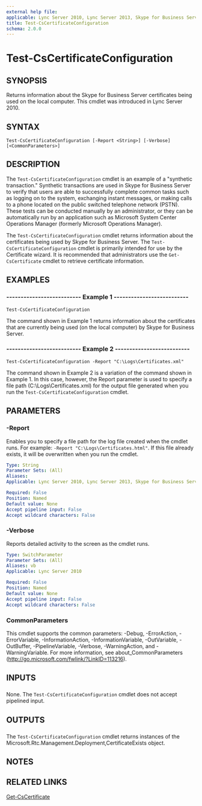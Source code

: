 ```yaml
---
external help file: 
applicable: Lync Server 2010, Lync Server 2013, Skype for Business Server 2015, Skype for Business Server 2019
title: Test-CsCertificateConfiguration
schema: 2.0.0
---
```


# Test-CsCertificateConfiguration

## SYNOPSIS
Returns information about the Skype for Business Server certificates being used on the local computer.
This cmdlet was introduced in Lync Server 2010.


## SYNTAX

```
Test-CsCertificateConfiguration [-Report <String>] [-Verbose] [<CommonParameters>]
```

## DESCRIPTION
The `Test-CsCertificateConfiguration` cmdlet is an example of a "synthetic transaction." Synthetic transactions are used in Skype for Business Server to verify that users are able to successfully complete common tasks such as logging on to the system, exchanging instant messages, or making calls to a phone located on the public switched telephone network (PSTN).
These tests can be conducted manually by an administrator, or they can be automatically run by an application such as Microsoft System Center Operations Manager (formerly Microsoft Operations Manager).

The `Test-CsCertificateConfiguration` cmdlet returns information about the certificates being used by Skype for Business Server.
The `Test-CsCertificateConfiguration` cmdlet is primarily intended for use by the Certificate wizard.
It is recommended that administrators use the `Get-CsCertificate` cmdlet to retrieve certificate information.


## EXAMPLES

### -------------------------- Example 1 --------------------------
```
Test-CsCertificateConfiguration
```

The command shown in Example 1 returns information about the certificates that are currently being used (on the local computer) by Skype for Business Server.


### -------------------------- Example 2 --------------------------
```
Test-CsCertificateConfiguration -Report "C:\Logs\Certificates.xml"
```

The command shown in Example 2 is a variation of the command shown in Example 1.
In this case, however, the Report parameter is used to specify a file path (C:\Logs\Certificates.xml) for the output file generated when you run the `Test-CsCertificateConfiguration` cmdlet.


## PARAMETERS

### -Report
Enables you to specify a file path for the log file created when the cmdlet runs.
For example: `-Report "C:\Logs\Certificates.html"`.
If this file already exists, it will be overwritten when you run the cmdlet.

```yaml
Type: String
Parameter Sets: (All)
Aliases: 
Applicable: Lync Server 2010, Lync Server 2013, Skype for Business Server 2015, Skype for Business Server 2019

Required: False
Position: Named
Default value: None
Accept pipeline input: False
Accept wildcard characters: False
```

### -Verbose
Reports detailed activity to the screen as the cmdlet runs.

```yaml
Type: SwitchParameter
Parameter Sets: (All)
Aliases: vb
Applicable: Lync Server 2010

Required: False
Position: Named
Default value: None
Accept pipeline input: False
Accept wildcard characters: False
```

### CommonParameters
This cmdlet supports the common parameters: -Debug, -ErrorAction, -ErrorVariable, -InformationAction, -InformationVariable, -OutVariable, -OutBuffer, -PipelineVariable, -Verbose, -WarningAction, and -WarningVariable. For more information, see about_CommonParameters (http://go.microsoft.com/fwlink/?LinkID=113216).

## INPUTS

###  
None.
The `Test-CsCertificateConfiguration` cmdlet does not accept pipelined input.

## OUTPUTS

###  
The `Test-CsCertificateConfiguration` cmdlet returns instances of the Microsoft.Rtc.Management.Deployment,CertificateExists object.

## NOTES

## RELATED LINKS

[Get-CsCertificate](Get-CsCertificate.md)

